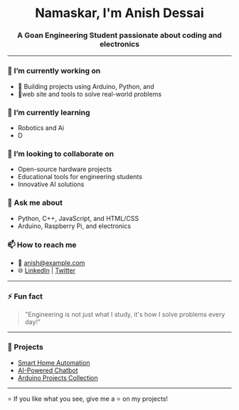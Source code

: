 <h1 align="center">Namaskar, I'm Anish Dessai</h1>
<h3 align="center">A Goan Engineering Student passionate about coding and electronics</h3>



---

### 🔭 I’m currently working on
- 🔧 Building projects using Arduino, Python, and 
- 📱web site and tools to solve real-world problems
  

### 🌱 I’m currently learning
- Robotics and Ai
- D
### 👯 I’m looking to collaborate on
- Open-source hardware projects
- Educational tools for engineering students
- Innovative AI solutions

### 💬 Ask me about
- Python, C++, JavaScript, and HTML/CSS
- Arduino, Raspberry Pi, and electronics

### 📫 How to reach me
- 📧 anish@example.com
- 🌐 [LinkedIn](https://www.linkedin.com/in/anish-dessai) | [Twitter](https://twitter.com/anishdessai)

---

### ⚡ Fun fact
> "Engineering is not just what I study, it's how I solve problems every day!"

---

### 📂 Projects
- [Smart Home Automation](https://github.com/AnishDessai/smart-home-automation)
- [AI-Powered Chatbot](https://github.com/AnishDessai/ai-chatbot)
- [Arduino Projects Collection](https://github.com/AnishDessai/arduino-projects)

---

⭐ If you like what you see, give me a ⭐ on my projects!

